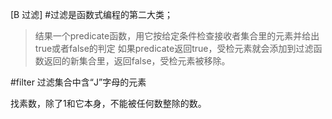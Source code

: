 [B 过滤]
#过滤是函数式编程的第二大类；
>结果一个predicate函数，用它按给定条件检查接收者集合里的元素并给出true或者false的判定
如果predicate返回true，受检元素就会添加到过滤函数返回的新集合里，返回false，受检元素被移除。

#filter
过滤集合中含“J”字母的元素

找素数，除了1和它本身，不能被任何数整除的数。